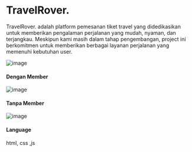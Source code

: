 # TravelRover.

TravelRover. adalah platform pemesanan tiket travel yang didedikasikan untuk memberikan pengalaman perjalanan yang mudah, nyaman, dan terjangkau. Meskipun kami masih dalam tahap pengembangan, project ini berkomitmen untuk memberikan berbagai layanan perjalanan yang memenuhi kebutuhan user.

![image](https://github.com/vinaapatricia/travel-ticket/assets/95381061/348859bd-f48c-4303-a76f-1950e95d2cb7)

#### Dengan Member

![image](https://github.com/vinaapatricia/travel-ticket/assets/95381061/ba62907f-d721-4ce9-87bc-122eab779338)

#### Tanpa Member

![image](https://github.com/vinaapatricia/travel-ticket/assets/95381061/52c0aa05-2c17-4975-a290-7aac9f8c443e)


#### Language 
html, css ,js


